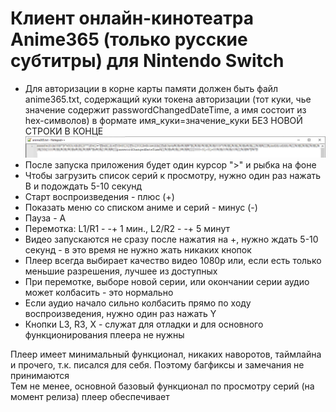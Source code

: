 # Клиент онлайн-кинотеатра Anime365 (только русские субтитры) для Nintendo Switch 

- Для авторизации в корне карты памяти должен быть файл anime365.txt, содержащий куки токена авторизации (тот куки, чье значение содержит passwordChangedDateTime, а имя состоит из hex-символов) в формате имя_куки=значение_куки БЕЗ НОВОЙ СТРОКИ В КОНЦЕ
![alt text](https://github.com/Nyashkoshkko/Anime365/blob/main/01_cookie_token.png?raw=true)
- После запуска приложения будет один курсор ">" и рыбка на фоне
- Чтобы загрузить список серий к просмотру, нужно один раз нажать B и подождать 5-10 секунд
- Старт воспроизведения - плюс (+)
- Показать меню со списком аниме и серий - минус (-)
- Пауза - A
- Перемотка: L1/R1 - -+ 1 мин., L2/R2 - -+ 5 минут
- Видео запускаются не сразу после нажатия на +, нужно ждать 5-10 секунд - в это время не нужно жать никаких кнопок
- Плеер всегда выбирает качество видео 1080р или, если есть только меньшие разрешения, лучшее из доступных
- При перемотке, выборе новой серии, или окончании серии аудио может колбасить - это нормально
- Если аудио начало сильно колбасить прямо по ходу воспроизведения, нужно один раз нажать Y
- Кнопки L3, R3, X - служат для отладки и для основного функционирования плеера не нужны

Плеер имеет минимальный функционал, никаких наворотов, таймлайна и прочего, т.к. писался для себя. Поэтому багфиксы и замечания не принимаются  
Тем не менее, основной базовый функционал по просмотру серий (на момент релиза) плеер обеспечивает
